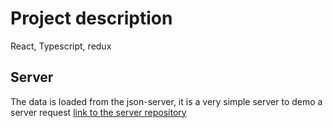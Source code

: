 # Project description
React, Typescript, redux

## Server
The data is loaded from the json-server, it is a very simple server to demo a server request
[link to the server repository](https://github.com/anarayner/fake-api)
